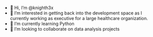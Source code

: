 - 👋 Hi, I’m @knighth3x
- 👀 I’m interested in getting back into the development space as I currently working as executive for a large healthcare organization.
- 🌱 I’m currently learning Python
- 💞️ I’m looking to collaborate on data analysis projects


<!---
knighth3x/knighth3x is a ✨ special ✨ repository because its `README.md` (this file) appears on your GitHub profile.
You can click the Preview link to take a look at your changes.
--->
